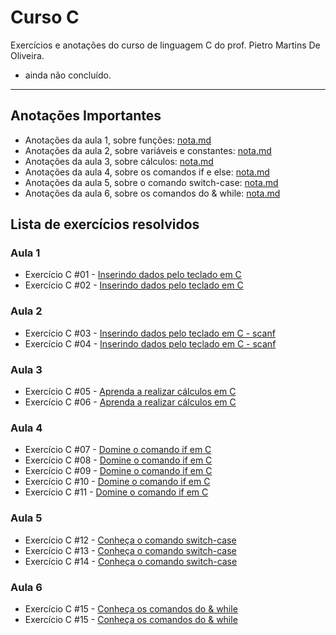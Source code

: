 # Curso C




Exercícios e anotações do curso de linguagem C do prof. Pietro Martins De Oliveira.
- ainda não concluído.

---

## Anotações Importantes
* Anotações da aula 1, sobre funções: [nota.md](https://github.com/larisn/Curso-C/blob/main/Aula%201/nota.md)
* Anotações da aula 2, sobre variáveis e constantes: [nota.md](https://github.com/larisn/Curso-C/blob/main/Aula%202/nota.md)
* Anotações da aula 3, sobre cálculos: [nota.md](https://github.com/larisn/Curso-C/blob/main/Aula%203/nota.md)
* Anotações da aula 4, sobre os comandos if e else: [nota.md](https://github.com/larisn/Curso-C/blob/main/Aula%204/nota.md)
* Anotações da aula 5, sobre o comando switch-case: [nota.md](https://github.com/larisn/Curso-C/blob/main/Aula%205/nota.md)
* Anotações da aula 6, sobre os comandos do & while: [nota.md](https://github.com/larisn/Curso-C/blob/main/Aula%206/nota.md)




## Lista de exercícios resolvidos

### Aula 1

- Exercício C #01 - [Inserindo dados pelo teclado em C](https://github.com/larisn/Curso-C/blob/main/Aula%201/ex1.c)
- Exercício C #02 - [Inserindo dados pelo teclado em C](https://github.com/larisn/Curso-C/blob/main/Aula%201/ex2.c)

### Aula 2

- Exercício C #03 - [Inserindo dados pelo teclado em C - scanf](https://github.com/larisn/Curso-C/blob/main/Aula%202/ex1.c)
- Exercício C #04 - [Inserindo dados pelo teclado em C - scanf](https://github.com/larisn/Curso-C/blob/main/Aula%202/ex2.c)

### Aula 3

- Exercício C #05 - [Aprenda a realizar cálculos em C](https://github.com/larisn/Curso-C/blob/main/Aula%203/ex1.c)
- Exercício C #06 - [Aprenda a realizar cálculos em C](https://github.com/larisn/Curso-C/blob/main/Aula%203/ex2.c)

### Aula 4

- Exercício C #07 - [Domine o comando if em C](https://github.com/larisn/Curso-C/blob/main/Aula%204/ex1.c)
- Exercício C #08 - [Domine o comando if em C](https://github.com/larisn/Curso-C/blob/main/Aula%204/ex2.c)
- Exercício C #09 - [Domine o comando if em C](https://github.com/larisn/Curso-C/blob/main/Aula%204/ex3.c)
- Exercício C #10 - [Domine o comando if em C](https://github.com/larisn/Curso-C/blob/main/Aula%204/ex4.c)
- Exercício C #11 - [Domine o comando if em C](https://github.com/larisn/Curso-C/blob/main/Aula%204/ex5.c)

### Aula 5

- Exercício C #12 - [Conheça o comando switch-case](https://github.com/larisn/Curso-C/blob/main/Aula%205/ex1.c)
- Exercício C #13 - [Conheça o comando switch-case](https://github.com/larisn/Curso-C/blob/main/Aula%205/ex2.c)
- Exercício C #14 - [Conheça o comando switch-case](https://github.com/larisn/Curso-C/blob/main/Aula%205/ex3.c)

### Aula 6

- Exercício C #15 - [Conheça os comandos do & while](https://github.com/larisn/Curso-C/blob/main/Aula%206/ex1.c)
- Exercício C #15 - [Conheça os comandos do & while](https://github.com/larisn/Curso-C/blob/main/Aula%206/ex2.c)
